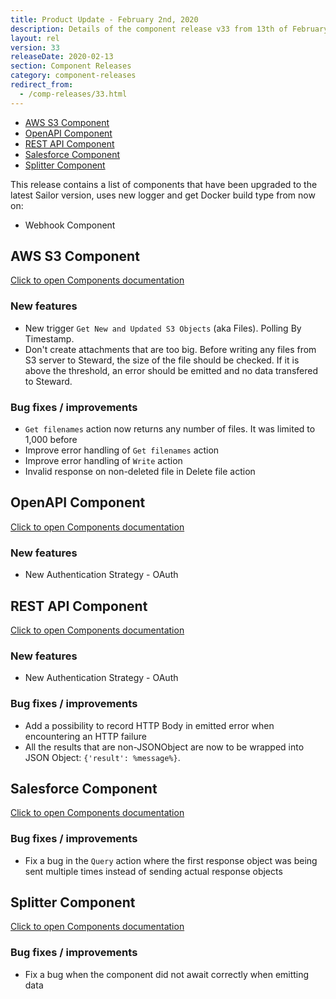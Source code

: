 ```yaml
---
title: Product Update - February 2nd, 2020
description: Details of the component release v33 from 13th of February 2020
layout: rel
version: 33
releaseDate: 2020-02-13
section: Component Releases
category: component-releases
redirect_from:
  - /comp-releases/33.html
---
```


*   [AWS S3 Component](#aws-s3-component)
*   [OpenAPI Component](#openapi-component)
*   [REST API Component](#rest-api-component)
*   [Salesforce Component](#salesforce-component)
*   [Splitter Component](#splitter-component)

This release contains a list of components that have been upgraded to the latest Sailor version, uses new logger and get Docker build type from now on:

*   Webhook Component

## AWS S3 Component

[Click to open Components documentation](/components/aws-s3/)

### New features

* New trigger `Get New and Updated S3 Objects` (aka Files). Polling By Timestamp.
* Don't create attachments that are too big. Before writing any files from S3 server to Steward, the size of the file should be checked. If it is above the threshold, an error should be emitted and no data transfered to Steward.

### Bug fixes / improvements

* `Get filenames` action now returns any number of files. It was limited to 1,000 before
* Improve error handling of `Get filenames` action
* Improve error handling of `Write` action
* Invalid response on non-deleted file in Delete file action

## OpenAPI Component

[Click to open Components documentation](/components/open-api/)

### New features

* New Authentication Strategy - OAuth

## REST API Component

[Click to open Components documentation](/components/rest-api/)

### New features

* New Authentication Strategy - OAuth

### Bug fixes / improvements

* Add a possibility to record HTTP Body in emitted error when encountering an HTTP failure
* All the results that are non-JSONObject are now to be wrapped into JSON Object: `{'result': %message%}`.

## Salesforce Component

[Click to open Components documentation](/components/salesforce/)

### Bug fixes / improvements

* Fix a bug in the `Query` action where the first response object was being sent multiple times instead of sending actual response objects

## Splitter Component

[Click to open Components documentation](/components/splitter/)

### Bug fixes / improvements

* Fix a bug when the component did not await correctly when emitting data
